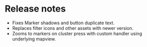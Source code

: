 # Release notes
* Fixes Marker shadows and button duplicate text.
* Replaces filter icons and other assets with newer version.
* Zooms to markers on cluster press with custom handler using underlying mapview.
